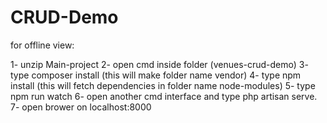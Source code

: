 # CRUD-Demo

for offline view:

1- unzip Main-project
2- open cmd inside folder (venues-crud-demo)
3- type composer install (this will make folder name vendor)
4- type npm install (this will fetch dependencies in folder name node-modules)
5- type npm run watch
6- open another cmd interface and type php artisan serve.
7- open brower on localhost:8000
